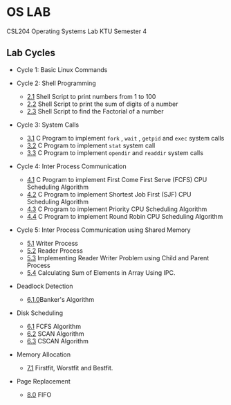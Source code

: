 # OS LAB
CSL204 Operating Systems Lab KTU Semester 4

## Lab Cycles

- Cycle 1: Basic Linux Commands

- Cycle 2: Shell Programming
    - [2.1](https://github.com/csc-mec/OS_Lab/blob/main/cycle2/Numbers.sh) Shell Script to print numbers from 1 to 100
    - [2.2](https://github.com/csc-mec/OS_Lab/blob/main/cycle2/Factorial.sh) Shell Script to print the sum of digits of a number
    - [2.3](https://github.com/csc-mec/OS_Lab/blob/main/cycle2/SumofDigits.sh) Shell Script to find the Factorial of a number

- Cycle 3: System Calls
    - [3.1](https://github.com/csc-mec/OS_Lab/blob/main/cycle3/Fork.c) C Program to implement `fork` , `wait` , `getpid` and `exec` system calls
    - [3.2](https://github.com/csc-mec/OS_Lab/blob/main/cycle3/Stat.c) C Program to implement `stat` system call
    - [3.3](https://github.com/csc-mec/OS_Lab/blob/main/cycle3/Directory.c) C Program to implement `opendir` and `readdir` system calls

- Cycle 4: Inter Process Communication
    - [4.1](https://github.com/csc-mec/OS_Lab/blob/main/cycle4/fcfs.c) C Program to implement First Come First Serve (FCFS) CPU Scheduling Algorithm
    - [4.2](https://github.com/csc-mec/OS_Lab/blob/main/cycle4/sjf.c) C Program to implement Shortest Job First (SJF) CPU Scheduling Algorithm
    - [4.3](https://github.com/csc-mec/OS_Lab/blob/main/cycle4/Priority.c) C Program to implement Priority CPU Scheduling Algorithm
    - [4.4](https://github.com/csc-mec/OS_Lab/blob/main/cycle4/round_robin.c) C Program to implement Round Robin CPU Scheduling Algorithm 

- Cycle 5: Inter Process Communication using Shared Memory
    - [5.1](https://github.com/csc-mec/OS_Lab/blob/main/cycle5/writer.c) Writer Process
    - [5.2](https://github.com/csc-mec/OS_Lab/blob/main/cycle5/reader.c) Reader Process
    - [5.3](https://github.com/csc-mec/OS_Lab/blob/main/cycle5/reader_writer.c) Implementing Reader Writer Problem using Child and Parent Process
    - [5.4](https://github.com/csc-mec/OS_Lab/blob/main/cycle5/sum_ipc.c) Calculating Sum of Elements in Array Using IPC.

- Deadlock Detection
    - [6.1.0](https://github.com/csc-mec/OS_Lab/blob/main/cycle6/BankersAlgorithm.c)Banker's Algorithm

- Disk Scheduling 
    - [6.1](https://github.com/csc-mec/OS_Lab/blob/main/disk_scheduling/fcfs_disk.c) FCFS Algorithm
    - [6.2](https://github.com/csc-mec/OS_Lab/blob/main/disk_scheduling/scan_disk.c) SCAN Algorithm
    - [6.3](https://github.com/mathewalex806/OS_Lab/blob/main/disk_scheduling/cscan.c) CSCAN Algorithm

- Memory Allocation
     - [7.1](https://github.com/mathewalex806/OS_Lab/blob/main/Memoryallocation.c) Firstfit, Worstfit and Bestfit.

- Page Replacement
     - [8.0](https://github.com/mathewalex806/OS_Lab/blob/main/Page_Replacement/FIFO.c) FIFO